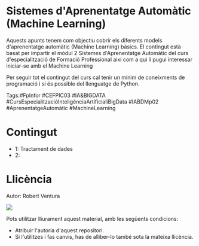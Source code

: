 Sistemes d'Aprenentatge Automàtic (Machine Learning)
===================================

Aquests apunts tenem com objectiu cobrir els diferents models d'aprenentatge automàtic
(Machine Learning) bàsics. El contingut està basat per impartir el mòdul 2 Sistemes d'Aprenentatge Automàtic del curs d'especialització de Formació Professional així com a qui li pugui interessar iniciar-se amb el Machine Learning

Per seguir tot el contingut del curs cal tenir un mínim de coneixments de programació i si és possible del llenguatge de Python.

Tags:#FpInfor #CEFPIC03 #IA&BIGDATA #CursEspecialitzacióInteligènciaArtificialiBigData #IABDMp02 #AprenentatgeAutomàtic #MachineLearning

Contingut
=========

- 1: Tractament de dades
- 2:  

Llicència
===================================
Autor: Robert Ventura

[![](http://i.creativecommons.org/l/by-sa/4.0/88x31.png)](http://creativecommons.org/licenses/by-sa/4.0/)

Pots utilitzar lliurament aquest material, amb les següents condicions:

* Atribuir l'autoria d'aquest repositori.
* Si l'utilitzes i fas canvis, has de alliber-lo també sota la mateixa llicència.




